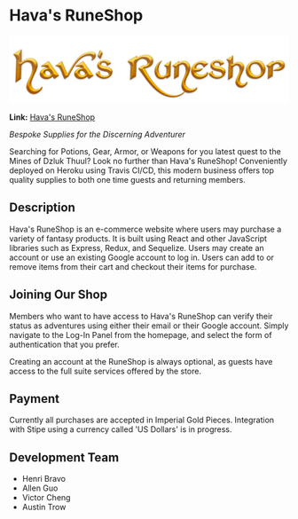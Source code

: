 # Hava's RuneShop

![Hava's RuneShop](https://raw.githubusercontent.com/H-A-V-A/HAVA-Rune-Shop/master/public/images/HavasRuneshop.png)

**Link:** [Hava's RuneShop](https://hava-runeshop.herokuapp.com)

_Bespoke Supplies for the Discerning Adventurer_

Searching for Potions, Gear, Armor, or Weapons for you latest quest to the Mines of Dzluk Thuul? Look no further than Hava's RuneShop! Conveniently deployed on Heroku using Travis CI/CD, this modern business offers top quality supplies to both one time guests and returning members.

## Description
Hava's RuneShop is an e-commerce website where users may purchase a variety of fantasy products. It is built using React and other JavaScript libraries such as Express, Redux, and Sequelize. Users may create an account or use an existing Google account to log in. Users can add to or remove items from their cart and checkout their items for purchase.

## Joining Our Shop

Members who want to have access to Hava's RuneShop can verify their status as adventures using either their email or their Google account. Simply navigate to the Log-In Panel from the homepage, and select the form of authentication that you prefer.

Creating an account at the RuneShop is always optional, as guests have access to the full suite services offered by the store.

## Payment

Currently all purchases are accepted in Imperial Gold Pieces. Integration with Stipe using a currency called 'US Dollars' is in progress.

## Development Team

* Henri Bravo
* Allen Guo
* Victor Cheng
* Austin Trow
